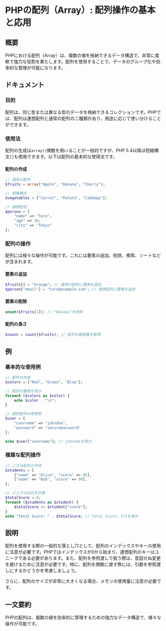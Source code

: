 <!--
Meta Description: # PHPの配列（Array）: 配列操作の基本と応用 ## 概要 PHPにおける配列（Array）は、複数の値を格納できるデータ構造で、非常に柔軟で強力な役割を果たします。配列を使用することで、データのグループ化や効率的な管理が可能になります。 ## ドキュメント ### 目的 配列は、同じ型また...
Meta Keywords: php, score, array, fruits, name
-->

# PHPの配列（Array）: 配列操作の基本と応用

## 概要
PHPにおける配列（Array）は、複数の値を格納できるデータ構造で、非常に柔軟で強力な役割を果たします。配列を使用することで、データのグループ化や効率的な管理が可能になります。

## ドキュメント
### 目的
配列は、同じ型または異なる型のデータを格納できるコレクションです。PHPでは、配列は連想配列と通常の配列の二種類があり、用途に応じて使い分けることができます。

### 使用法
配列の生成は`array()`関数を用いることが一般的ですが、PHP 5.4以降は短縮構文`[]`も使用できます。以下は配列の基本的な使用法です。

#### 配列の作成
```php
// 通常の配列
$fruits = array("Apple", "Banana", "Cherry");

// 短縮構文
$vegetables = ["Carrot", "Potato", "Cabbage"];

// 連想配列
$person = [
    "name" => "Taro",
    "age" => 30,
    "city" => "Tokyo"
];
```

### 配列の操作
配列には様々な操作が可能です。これには要素の追加、削除、検索、ソートなどが含まれます。

#### 要素の追加
```php
$fruits[] = "Orange"; // 通常の配列に要素を追加
$person["email"] = "taro@example.com"; // 連想配列に要素を追加
```

#### 要素の削除
```php
unset($fruits[1]); // "Banana"を削除
```

#### 配列の長さ
```php
$count = count($fruits); // 配列の要素数を取得
```

## 例
### 基本的な使用例
```php
// 配列の作成
$colors = ["Red", "Green", "Blue"];

// 配列の要素を表示
foreach ($colors as $color) {
    echo $color . "\n";
}

// 連想配列の使用例
$user = [
    "username" => "johndoe",
    "password" => "securepassword"
];

echo $user["username"]; // johndoeを表示
```

### 複雑な配列操作
```php
// 二次元配列の作成
$students = [
    ["name" => "Alice", "score" => 85],
    ["name" => "Bob", "score" => 90],
];

// スコアの合計を計算
$totalScore = 0;
foreach ($students as $student) {
    $totalScore += $student["score"];
}
echo "Total Score: " . $totalScore; // Total Score: 175を表示
```

## 説明
配列を使用する際の一般的な落とし穴として、配列のインデックスやキーの使用に注意が必要です。PHPではインデックスが0から始まり、連想配列のキーはユニークである必要があります。また、配列を参照渡しで扱う際は、意図せぬ変更を避けるために注意が必要です。特に、配列を関数に渡す際には、引数を参照渡しにするかどうかを考慮しましょう。

さらに、配列のサイズが非常に大きくなる場合、メモリの使用量に注意が必要です。

## 一文要約
PHPの配列は、複数の値を効率的に管理するための強力なデータ構造で、様々な操作が可能です。